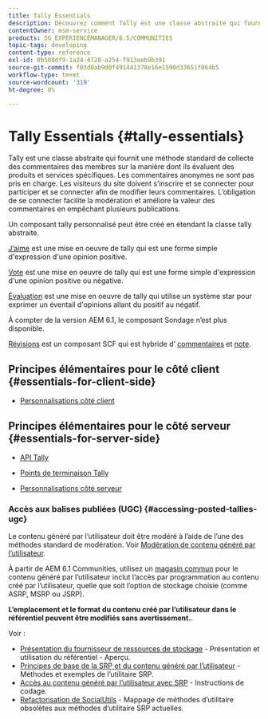 ```yaml
---
title: Tally Essentials
description: Découvrez comment Tally est une classe abstraite qui fournit une méthode standard pour recueillir les commentaires des membres sur la valeur de produits et services spécifiques.
contentOwner: msm-service
products: SG_EXPERIENCEMANAGER/6.5/COMMUNITIES
topic-tags: developing
content-type: reference
exl-id: 0b508df9-1a24-4728-a254-f913eeb9b391
source-git-commit: f03d0ab9d0f491441378e16e1590d33651f064b5
workflow-type: tm+mt
source-wordcount: '319'
ht-degree: 0%

---
```


# Tally Essentials {#tally-essentials}

Tally est une classe abstraite qui fournit une méthode standard de collecte des commentaires des membres sur la manière dont ils évaluent des produits et services spécifiques. Les commentaires anonymes ne sont pas pris en charge. Les visiteurs du site doivent s’inscrire et se connecter pour participer et se connecter afin de modifier leurs commentaires. L’obligation de se connecter facilite la modération et améliore la valeur des commentaires en empêchant plusieurs publications.

Un composant tally personnalisé peut être créé en étendant la classe tally abstraite.

[J’aime](essentials-liking.md) est une mise en oeuvre de tally qui est une forme simple d&#39;expression d&#39;une opinion positive.

[Vote](essentials-voting.md) est une mise en oeuvre de tally qui est une forme simple d&#39;expression d&#39;une opinion positive ou négative.

[Évaluation](rating-basics.md) est une mise en oeuvre de tally qui utilise un système star pour exprimer un éventail d&#39;opinions allant du positif au négatif.

À compter de la version AEM 6.1, le composant Sondage n’est plus disponible.

[Révisions](reviews-basics.md) est un composant SCF qui est hybride d’ [commentaires](essentials-comments.md) et [note](rating-basics.md).

## Principes élémentaires pour le côté client {#essentials-for-client-side}

* [Personnalisations côté client](client-customize.md)

## Principes élémentaires pour le côté serveur {#essentials-for-server-side}

* [API Tally](https://developer.adobe.com/experience-manager/reference-materials/6-5/javadoc/com/adobe/cq/social/tally/client/api/package-summary.html)

* [Points de terminaison Tally](https://developer.adobe.com/experience-manager/reference-materials/6-5/javadoc/com/adobe/cq/social/tally/client/endpoints/package-summary.html)

* [Personnalisations côté serveur](server-customize.md)

### Accès aux balises publiées (UGC) {#accessing-posted-tallies-ugc}

Le contenu généré par l’utilisateur doit être modéré à l’aide de l’une des méthodes standard de modération.
Voir [Modération de contenu généré par l’utilisateur](moderate-ugc.md).

À partir de AEM 6.1 Communities, utilisez un [magasin commun](working-with-srp.md) pour le contenu généré par l’utilisateur inclut l’accès par programmation au contenu créé par l’utilisateur, quelle que soit l’option de stockage choisie (comme ASRP, MSRP ou JSRP).

**L’emplacement et le format du contenu créé par l’utilisateur dans le référentiel peuvent être modifiés sans avertissement.**.

Voir :

* [Présentation du fournisseur de ressources de stockage](srp.md) - Présentation et utilisation du référentiel - Aperçu.
* [Principes de base de la SRP et du contenu généré par l’utilisateur](srp-and-ugc.md) - Méthodes et exemples de l’utilitaire SRP.
* [Accès au contenu généré par l’utilisateur avec SRP](accessing-ugc-with-srp.md) - Instructions de codage.
* [Refactorisation de SocialUtils](socialutils.md) - Mappage de méthodes d’utilitaire obsolètes aux méthodes d’utilitaire SRP actuelles.
